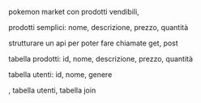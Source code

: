 pokemon market con prodotti vendibili,

prodotti semplici: nome, descrizione, prezzo, quantità

strutturare un api per poter fare chiamate get, post 

tabella prodotti: id, nome, descrizione, prezzo, quantità

tabella utenti: id, nome, genere

, tabella utenti, tabella join

